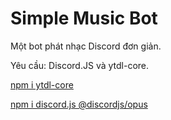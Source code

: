 # Simple Music Bot
Một bot phát nhạc Discord đơn giản.

Yêu cầu: Discord.JS và ytdl-core.

[npm i ytdl-core](https://www.npmjs.com/package/ytdl-core)

[npm i discord.js @discordjs/opus](https://www.npmjs.com/package/discord.js)

